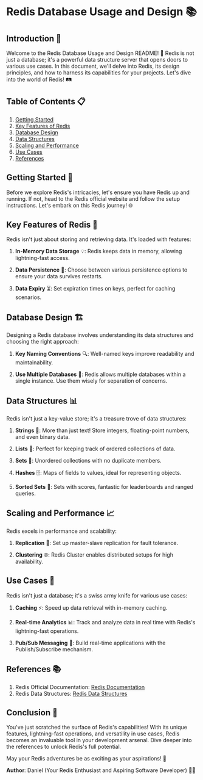 # Redis Database Usage and Design 📚

## Introduction 🌟

Welcome to the Redis Database Usage and Design README! 🚀 Redis is not just a database; it's a powerful data structure server that opens doors to various use cases. In this document, we'll delve into Redis, its design principles, and how to harness its capabilities for your projects. Let's dive into the world of Redis! 🛤️

## Table of Contents 📋

1. [Getting Started](#getting-started)
2. [Key Features of Redis](#key-features-of-redis)
3. [Database Design](#database-design)
4. [Data Structures](#data-structures)
5. [Scaling and Performance](#scaling-and-performance)
6. [Use Cases](#use-cases)
7. [References](#references)

## Getting Started 🚀

Before we explore Redis's intricacies, let's ensure you have Redis up and running. If not, head to the Redis official website and follow the setup instructions. Let's embark on this Redis journey! 🌐

## Key Features of Redis 🔑

Redis isn't just about storing and retrieving data. It's loaded with features:

1. **In-Memory Data Storage** 💡: Redis keeps data in memory, allowing lightning-fast access.

2. **Data Persistence** 💾: Choose between various persistence options to ensure your data survives restarts.

3. **Data Expiry** ⏳: Set expiration times on keys, perfect for caching scenarios.

## Database Design 🏗️

Designing a Redis database involves understanding its data structures and choosing the right approach:

1. **Key Naming Conventions** 🔍: Well-named keys improve readability and maintainability.

2. **Use Multiple Databases** 📂: Redis allows multiple databases within a single instance. Use them wisely for separation of concerns.

## Data Structures 📊

Redis isn't just a key-value store; it's a treasure trove of data structures:

1. **Strings** 🧵: More than just text! Store integers, floating-point numbers, and even binary data.

2. **Lists** 📜: Perfect for keeping track of ordered collections of data.

3. **Sets** 🔗: Unordered collections with no duplicate members.

4. **Hashes** 🗄️: Maps of fields to values, ideal for representing objects.

5. **Sorted Sets** 🎯: Sets with scores, fantastic for leaderboards and ranged queries.

## Scaling and Performance 📈

Redis excels in performance and scalability:

1. **Replication** 🔄: Set up master-slave replication for fault tolerance.

2. **Clustering** 🌐: Redis Cluster enables distributed setups for high availability.

## Use Cases 🚀

Redis isn't just a database; it's a swiss army knife for various use cases:

1. **Caching** ⚡: Speed up data retrieval with in-memory caching.

2. **Real-time Analytics** 📊: Track and analyze data in real time with Redis's lightning-fast operations.

3. **Pub/Sub Messaging** 📣: Build real-time applications with the Publish/Subscribe mechanism.

## References 📚

1. Redis Official Documentation: [Redis Documentation](https://redis.io/documentation)
2. Redis Data Structures: [Redis Data Structures](https://redis.io/topics/data-types-intro)

## Conclusion 🌈

You've just scratched the surface of Redis's capabilities! With its unique features, lightning-fast operations, and versatility in use cases, Redis becomes an invaluable tool in your development arsenal. Dive deeper into the references to unlock Redis's full potential.

May your Redis adventures be as exciting as your aspirations! 🎉

**Author**: Daniel (Your Redis Enthusiast and Aspiring Software Developer) 👨‍💻
